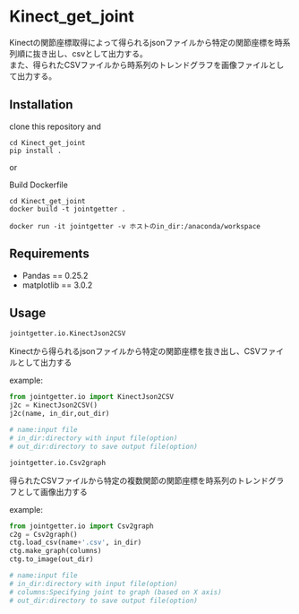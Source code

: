 # Kinect_get_joint
Kinectの関節座標取得によって得られるjsonファイルから特定の関節座標を時系列順に抜き出し、csvとして出力する。  
また、得られたCSVファイルから時系列のトレンドグラフを画像ファイルとして出力する。

## Installation
clone this repository and

```shell script
cd Kinect_get_joint
pip install .
```

or 

Build Dockerfile
```shell script
cd Kinect_get_joint
docker build -t jointgetter .

docker run -it jointgetter -v ホストのin_dir:/anaconda/workspace
```

## Requirements
* Pandas == 0.25.2
* matplotlib == 3.0.2

## Usage

`jointgetter.io.KinectJson2CSV`

Kinectから得られるjsonファイルから特定の関節座標を抜き出し、CSVファイルとして出力する

example:
```python
from jointgetter.io import KinectJson2CSV
j2c = KinectJson2CSV()
j2c(name, in_dir,out_dir)

# name:input file
# in_dir:directory with input file(option)
# out_dir:directory to save output file(option)
```

`jointgetter.io.Csv2graph`

得られたCSVファイルから特定の複数関節の関節座標を時系列のトレンドグラフとして画像出力する

example:
```python
from jointgetter.io import Csv2graph
c2g = Csv2graph()
ctg.load_csv(name+'.csv', in_dir)
ctg.make_graph(columns)
ctg.to_image(out_dir)

# name:input file
# in_dir:directory with input file(option)
# columns:Specifying joint to graph (based on X axis)
# out_dir:directory to save output file(option)
```
